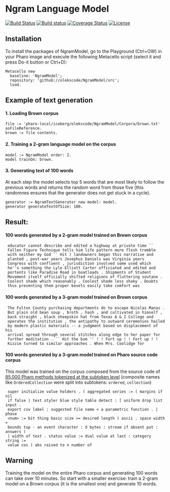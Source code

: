 # Ngram Language Model

[![Build Status](https://travis-ci.org/pharo-ai/NgramModel.svg?branch=master)](https://travis-ci.org/pharo-ai/NgramModel)
[![Build status](https://ci.appveyor.com/api/projects/status/nxwn8odf3q2fafo2?svg=true)](https://ci.appveyor.com/project/pharo-ai/ngrammodel)
[![Coverage Status](https://coveralls.io/repos/github/pharo-ai/NgramModel/badge.svg?branch=master)](https://coveralls.io/github/pharo-ai/NgramModel?branch=master)
[![License](https://img.shields.io/badge/license-MIT-blue.svg)](https://raw.githubusercontent.com/pharo-ai/NgramModel/master/LICENSE)

## Installation

To install the packages of NgramModel, go to the Playground (Ctrl+OW) in your Pharo image and execute the following Metacello script (select it and press Do-it button or Ctrl+D):

```Smalltalk
Metacello new
  baseline: 'NgramModel';
  repository: 'github://olekscode/NgramModel/src';
  load.
```

## Example of text generation

#### 1. Loading Brown corpus
```Smalltalk
file := 'pharo-local/iceberg/olekscode/NgramModel/Corpora/brown.txt' asFileReference.
brown := file contents.
```
#### 2. Training a 2-gram language model on the corpus
```Smalltalk
model := NgramModel order: 2.
model trainOn: brown.
```
#### 3. Generating text of 100 words
At each step the model selects top 5 words that are most likely to follow the previous words and returns the random word from those five (this randomnes ensures that the generator does not get stuck in a cycle).
```Smalltalk
generator := NgramTextGenerator new model: model.
generator generateTextOfSize: 100.
```
## Result:

#### 100 words generated by a 2-gram model trained on Brown corpus
```
 educator cannot describe and edited a highway at private time ``
 Fallen Figure Technique tells him life pattern more flesh tremble 
 with neither my God `` Hit ) landowners began this narrative and 
 planted , post-war years Josephus Daniels was Virginia years 
 Congress with confluent , jurisdiction involved some used which 
 he''s something the Lyle Elliott Carter officiated and edited and
 portents like Paradise Road in boatloads . Shipments of Student 
 Movement itself officially shifted religions of fluttering soutane .
 Coolest shade which reasonably . Coolest shade less shaky . Doubts 
 thus preventing them proper bevels easily take comfort was
```
#### 100 words generated by a 3-gram model trained on Brown corpus
```
 The Fulton County purchasing departments do to escape Nicolas Manas .
 But plain old bean soup , broth , hash , and cultivated in himself , 
 back straight , black sheepskin hat from Texas A & I College and 
 operates the institution , the antipathy to outward ceremonies hailed 
 by modern plastic materials -- a judgment based on displacement of his 
 arrival spread through several stitches along edge to her paper for 
 further meditation . `` Hit the bum '' ! ! Fort up ! ! Fort up ! ! 
 Kizzie turned to similar approaches . When Mrs. Coolidge for
```
#### 100 words generated by a 3-gram model trained on Pharo source code corpus
This model was trained on the corpus composed from the source code of [85,000 Pharo methods tokenized at the subtoken level](https://github.com/olekscode/NgramModel/blob/master/Corpora/pharo_source.txt) (composite names like `OrderedCollection` were split into subtokens: `ordered`, `collection`)
```
 super initialize value holders . ( aggregated series := ( margins if nil
 if false ) text styler blue style table detect : [ uniform drop list input . 
 export csv label : suggested file name < a parametric function . | phase 
 <num> := bit thing basic size >= desired length ) ascii . space width + 
 bounds top - an event character : d bytes : stream if absent put : answers )
 | width of text . status value := dual value at last : category string := 
 value cos ) abs raised to n number of
```
## Warning
Training the model on the entire Pharo corpus and generating 100 words can take over 10 minutes. So start with a smaller exercise: train a 2-gram model on a Brown corpus (it is the smallest one) and generate 10 words.
